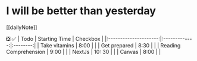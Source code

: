# I will be better than yesterday
 [[dailyNote]]
 
❎ ✅
|         Todo          | Starting Time | Checkbox |
|:---------------------:|:-------------:|:--------:|
|     Take vitamins     |     8:00      |          |
|     Get prepared      |     8:30      |          |
| Reading Comprehension |     9:00      |          |
|        NextJs         |    10: 30     |          |
|        Canvas         |     8:00      |          |


 